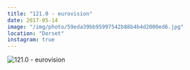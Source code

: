 ```yaml
---
title: "121.0 - eurovision"
date: 2017-05-14
image: "/img/photo/59eda39bb95997542b88b4b4d2000ed6.jpg"
location: "Dorset"
instagram: true
---
```


![121.0 - eurovision](/img/photo/59eda39bb95997542b88b4b4d2000ed6.jpg)
